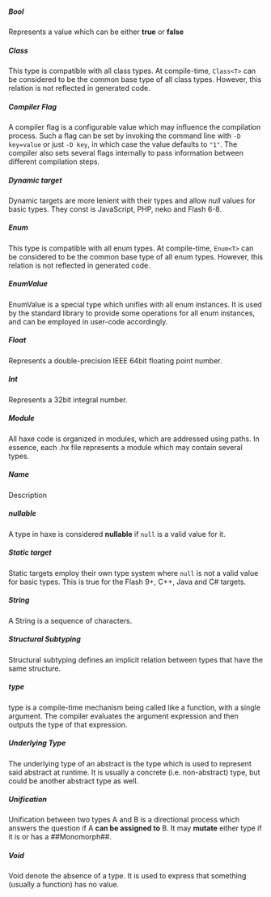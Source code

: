 ##### Bool
Represents a value which can be either **true** or **false**

##### Class<T>
This type is compatible with all class types. At compile-time, `Class<T>` can be considered to be the common base type of all class types. However, this relation is not reflected in generated code.

##### Compiler Flag
A compiler flag is a configurable value which may influence the compilation process. Such a flag can be set by invoking the command line with `-D key=value` or just `-D key`, in which case the value defaults to `"1"`. The compiler also sets several flags internally to pass information between different compilation steps.

##### Dynamic target
Dynamic targets are more lenient with their types and allow *null* values for basic types. They const is JavaScript, PHP, neko and Flash 6-8.

##### Enum
This type is compatible with all enum types. At compile-time, `Enum<T>` can be considered to be the common base type of all enum types. However, this relation is not reflected in generated code.

##### EnumValue
EnumValue is a special type which unifies with all enum instances. It is used by the standard library to provide some operations for all enum instances, and can be employed in user-code accordingly.

##### Float
Represents a double-precision IEEE 64bit floating point number.

##### Int
Represents a 32bit integral number.

##### Module
All haxe code is organized in modules, which are addressed using paths. In essence, each .hx file represents a module which may contain several types.

##### Name
Description

##### nullable
A type in haxe is considered **nullable** if `null` is a valid value for it.

##### Static target
Static targets employ their own type system where `null` is not a valid value for basic types. This is true for the Flash 9+, C++, Java and C# targets.

##### String
A String is a sequence of characters.

##### Structural Subtyping
Structural subtyping defines an implicit relation between types that have the same structure.

##### type
type is a compile-time mechanism being called like a function, with a single argument. The compiler evaluates the argument expression and then outputs the type of that expression.

##### Underlying Type
The underlying type of an abstract is the type which is used to represent said abstract at runtime. It is usually a concrete (i.e. non-abstract) type, but could be another abstract type as well.

##### Unification
Unification between two types A and B is a directional process which answers the question if A **can be assigned to** B. It may **mutate** either type if it is or has a ##Monomorph##.

##### Void
Void denote the absence of a type. It is used to express that something (usually a function) has no value.